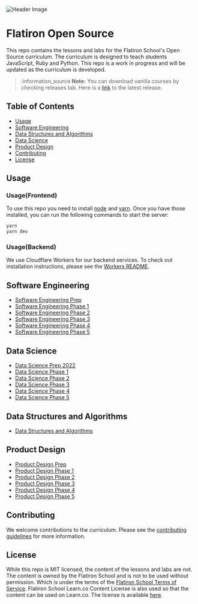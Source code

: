 ![Header Image](https://raw.githubusercontent.com/umuthopeyildirim/FlatironSchoolOpenSource/main/public/img/fsos.png)
# Flatiron Open Source
This repo contains the lessons and labs for the Flatiron School's Open Source curriculum. The curriculum is designed to teach students JavaScript, Ruby and Python. This repo is a work in progress and will be updated as the curriculum is developed.

> :information_source **Note:** You can download vanilla courses by checking releases tab. Here is a [link](https://github.com/umuthopeyildirim/FlatironOpenSource/releases/tag/Courses) to the latest release.

## Table of Contents
* [Usage](#usage)
* [Software Engineering](#software-engineering)
* [Data Structures and Algorithms](#data-structures-and-algorithms)
* [Data Science](#data-science)
* [Product Design](#product-design)
* [Contributing](#contributing)
* [License](#license)

## Usage
### Usage(Frontend)
To use this repo you need to install [node](https://nodejs.org/en/) and [yarn](https://yarnpkg.com/). Once you have those installed, you can run the following commands to start the server:
```bash
yarn 
yarn dev
```

### Usage(Backend)
We use Cloudflare Workers for our backend services. To check out installation instructions, please see the [Workers README](workers/README.md).

## Software Engineering
* [Software Engineering Prep](https://flatironopensource.ml/course/software-engineering/prep-course)
* [Software Engineering Phase 1](https://flatironopensource.ml/course/software-engineering/phase-1)
* [Software Engineering Phase 2](https://flatironopensource.ml/course/software-engineering/phase-2)
* [Software Engineering Phase 3](https://flatironopensource.ml/course/software-engineering/phase-3)
* [Software Engineering Phase 4](https://flatironopensource.ml/course/software-engineering/phase-4)
* [Software Engineering Phase 5](https://flatironopensource.ml/course/software-engineering/phase-5)

## Data Science
* [Data Science Prep 2022](https://flatironopensource.ml/course/data-science/prep-course)
* [Data Science Phase 1](https://flatironopensource.ml/course/data-science/phase-1)
* [Data Science Phase 2](https://flatironopensource.ml/course/data-science/phase-2)
* [Data Science Phase 3](https://flatironopensource.ml/course/data-science/phase-3)
* [Data Science Phase 4](https://flatironopensource.ml/course/data-science/phase-4)
* [Data Science Phase 5](https://flatironopensource.ml/course/data-science/phase-5)

## Data Structures and Algorithms
* [Data Structures and Algorithms](https://flatironopensource.ml/course/data-structures-and-algorithms/start-course)

## Product Design
* [Product Design Prep](https://flatironopensource.ml/course/product-design/prep-course)
* [Product Design Phase 1](https://flatironopensource.ml/course/product-design/phase-1)
* [Product Design Phase 2](https://flatironopensource.ml/course/product-design/phase-2)
* [Product Design Phase 3](https://flatironopensource.ml/course/product-design/phase-3)
* [Product Design Phase 4](https://flatironopensource.ml/course/product-design/phase-4)
* [Product Design Phase 5](https://flatironopensource.ml/course/product-design/phase-5)

## Contributing
We welcome contributions to the curriculum. Please see the [contributing guidelines](CONTRIBUTING.md) for more information.

## License
While this repo is MIT licensed, the content of the lessons and labs are not. The content is owned by the Flatiron School and is not to be used without permission. Which is under the terms of the [Flatiron School Terms of Service](https://flatironschool.com/tos/).
Flatiron School Learn.co Content License is also used so that the content can be used on Learn.co. The license is available [here](LICENSE.md).